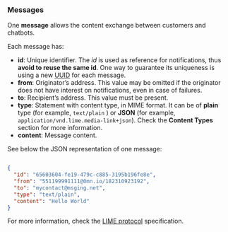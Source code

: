 ### Messages

One **message** allows the content exchange between customers and chatbots.

Each message has:

- **id**: Unique identifier. The *id* is used as reference for notifications, thus **avoid to reuse the same id**. One way to guarantee its uniqueness is using a new [UUID](https://en.wikipedia.org/wiki/Universally_unique_identifier) for each message.
- **from**: Originator’s address. This value may be omitted if the originator does not have interest on notifications, even in case of failures.
- **to**: Recipient’s address. This value must be present.
- **type**: Statement with content type, in MIME format. It can be of **plain** type (for example, `text/plain` ) or **JSON** (for example, `application/vnd.lime.media-link+json`). Check the **Content Types** section for more information.
- **content**: Message content.

See below the JSON representation of one message:

```json

{
  "id": "65603604-fe19-479c-c885-3195b196fe8e",
  "from": "551199991111@0mn.io/182310923192",
  "to": "mycontact@msging.net",
  "type": "text/plain",
  "content": "Hello World"
}

```

For more information, check the [LIME protocol](http://limeprotocol.org/index.html#message) specification.
